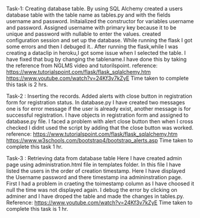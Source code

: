Task-1: Creating database table.
By using SQL Alchemy created a users database table with the table name as tables.py and with the fields username and password.
Initaialized the constructor for variables username and password. Assigned username with primary key because it to be unique and password with nullable to enter the values.
created configuration session and set up the database.
While running the flask I got some errors and then I debuged it..
After running the flask,while I was creating a dataclip in heroku,I got some issue when I selected the table.
I have fixed that bug by changing the tablename.I have done this by taking the reference from NGLMS video and tutorilspoint.
reference: https://www.tutorialspoint.com/flask/flask_sqlalchemy.htm
           https://www.youtube.com/watch?v=24Kf3v7kZyE
Time taken to complete this task is 2 hrs.

Task-2 : Inserting the records.
Added alerts with close button in registration form for registration status.
In database.py I have created two messages one is for error message if the user is already exist, another message is for successful registration.
I have objects in registration form and assigned to database.py file.
I faced a problem with alert close button then when I cross checked I didnt used the script by adding that the close button was worked.
reference: https://www.tutorialspoint.com/flask/flask_sqlalchemy.htm
           https://www.w3schools.com/bootstrap4/bootstrap_alerts.asp
Time taken to complete this task 1 hr.

Task-3 : Retrieving data from database table
Here I have created admin page using administration.html file in templates folder.
In this file I have listed the users in the order of creation timestamp.
Here I have displayed the Username password and there timestamp ina admininstration page.
First I had a problem in craeting the toimestamp column as I have choosed it null the time was not displayed again.
I debug the error by clicking on adminer and I have droped the table and made the changes in tables.py.
Reference: https://www.youtube.com/watch?v=24Kf3v7kZyE
Time taken to complete this task is 1 hr.
